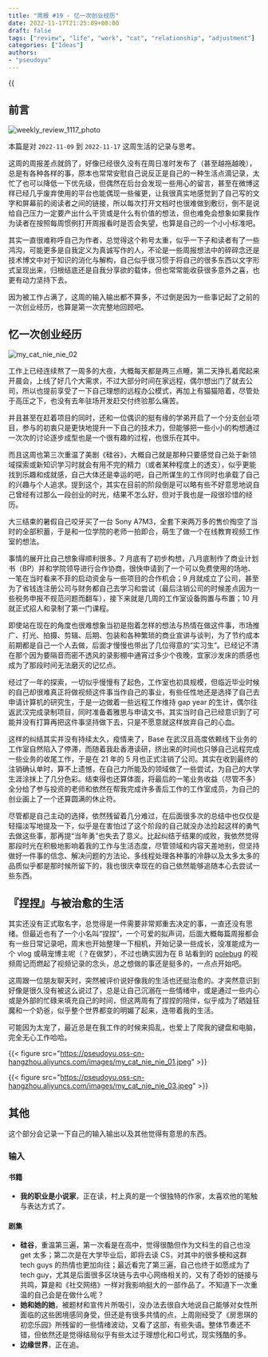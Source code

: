 ```yaml
---
title: "周报 #19 - 忆一次创业经历"
date: 2022-11-17T21:25:09+08:00
draft: false
tags: ["review", "life", "work", "cat", "relationship", "adjustment"]
categories: ["Ideas"]
authors:
- "pseudoyu"
---
```


{{<audio src="audios/here_after_us.mp3" caption="《后来的我们 - 五月天》" >}}

## 前言

![weekly_review_1117_photo](https://pseudoyu.oss-cn-hangzhou.aliyuncs.com/images/weekly_review_1117_photo.png)

本篇是对 `2022-11-09` 到 `2022-11-17` 这周生活的记录与思考。

这周的周报差点就鸽了，好像已经很久没有在周日准时发布了（甚至越拖越晚），总是有各种各样的事，原本也常常安慰自己说反正是自己的一种生活点滴记录，太忙了也可以降低一下优先级，但偶然在后台会发现一些用心的留言，甚至在微博这样已经几乎废弃使用的平台也能偶现一些催更，让我很真实地感觉到了自己写的文字和屏幕前的阅读者之间的链接，所以每次打开文档时也很难做到敷衍，倒不是说给自己压力一定要产出什么干货或是什么有价值的想法，但也难免会想象如果我作为读者在按照每周惯例打开周报看时是否会失望，也算是自己的一个小小标准吧。

其实一直很难称呼自己为作者，总觉得这个称号太重，似乎一下子和读者有了一些鸿沟，可能更多是自我定义为真诚写作的人，不论是一些周报想法中的碎碎念还是技术博文中对于知识的消化与解构，自己似乎很习惯于将自己的很多东西以文字形式呈现出来，归根结底还是自我分享欲的载体，但也常常能收获很多意外之喜，也更有动力坚持下去。

因为被工作占满了，这周的输入输出都不算多，不过倒是因为一些事记起了之前的一次创业经历，也算是第一次完整地回顾吧。

## 忆一次创业经历

![my_cat_nie_nie_02](https://pseudoyu.oss-cn-hangzhou.aliyuncs.com/images/my_cat_nie_nie_02.jpeg)

工作上已经连续熬了一周多的大夜，大概每天都是两三点睡，第二天挣扎着爬起来开晨会，上线了好几个大需求，不过大部分时间在家远程，偶尔想出门了就去公司，所以也提前享受了一下自己理想的远程办公模式，再加上有猫猫陪着，尽管处于高压之下，也没有去年驻场开发赶交付终验那么痛苦。

并且甚至在赶着项目的同时，还和一位偶识的挺有缘的学弟开启了一个分支创业项目，参与的初衷只是更快地提升一下自己的技术力，但能够把一些小小的构想通过一次次的讨论逐步成型也是一个很有趣的过程，也很乐在其中。

而且这周也第三次重温了美剧《硅谷》，大概自己就是那种只要感觉自己处于新领域探索或新知识学习时就会有用不完的精力（或者某种程度上的透支），似乎更能找到乐趣和成就感，自己大体还是幸运的吧，自己所谋生的工作同时也承载了自己的兴趣与个人追求。提到这个，其实在目前的阶段倒是可以略有些不好意思地说自己曾经有过那么一段创业的时光，结果不怎么好，但对于我也是一段很珍惜的经历。

大三结束的暑假自己咬牙买了一台 Sony A7M3，全套下来两万多的售价掏空了当时的全部积蓄，于是和一位学院的老师一拍即合，萌生了做一个在线教育视频工作室的想法。

事情的展开比自己想象得顺利很多。7 月底有了初步构想，八月底制作了商业计划书（BP）并和学院领导进行合作协商，很快申请到了一个可以免费使用的场地、一笔在当时看来不菲的启动资金与一些项目的合作机会；9 月就成立了公司，甚至为了省钱连注册公司与财务都自己去学习和尝试（最后注销公司的时候差点因为一些税务申报不规范问题而翻车），接下来就是几周的工作室设备购置与布置；10 月就正式招人和录制了第一门课程。

即使站在现在的角度也很难想象当初是抱着怎样的想法与热情在做这件事，市场推广、打光、拍摄、剪辑、后期、包装和各种繁琐的商业宣讲与谈判，为了节约成本前期都是自己一个人去做，后面才慢慢也带出了几位得意的“实习生”。已经记不清在那个因为要隔音而密不透风的录影棚中通宵过多少个夜晚，宜家沙发床的质感也成为了那段时间无法磨灭的记忆点。

经过了一年的探索，一切似乎慢慢有了起色，工作室也初具规模，但临近毕业时候的自己却很难真正将做视频这件事当作自己的事业，有些任性地还是选择了自己去申请计算机的研究生，于是一边做着一些远程工作维持 gap year 的生计，偶尔往返武汉完成录制项目，同时准备着雅思与申请文书，其实当时自己已经意识到了可能并没有打算再把这件事坚持做下去，只是不愿意就这样放弃自己的心血。

这样的纠结其实并没有持续太久，疫情来了，Base 在武汉且高度依赖线下业务的工作室自然陷入了停滞，而随着我赴香港读研，挤出来的时间也只够自己远程完成一些业务的收尾工作，于是在 21 年的 5 月也正式注销了公司。其实在收到最终的注销确认单时，算不上遗憾，在自己力所能及的领域做了一些尝试，为自己的大学生涯涂抹上了几分色彩。结束得也还算体面，将最后的一笔业务收益（尽管不多）全分给了参与投资的老师和依然在帮我完成许多善后工作的工作室成员，为自己的创业画上了一个还算圆满的休止符。

尽管都是自己主动的选择，依然残留着几分难过，在后面很多次的总结中也仅仅是轻描淡写地提及一下，似乎是在害怕过了这个阶段的自己就没办法捡起这样的勇气去做这些事，那再提“当年勇”也失去了意义。比起纠结于结果的成败，我依然觉得那段时光在积极地影响着我的工作与生活态度，尽管领域和内容天差地别，但坚持做好一件事的信念、解决问题的方法论、多线程处理各种事的冷静以及太多太多的品质似乎都是那时候所留下的，我也很庆幸现在的自己依然能够追随本心去尝试一些东西。

## 『捏捏』与被治愈的生活

其实还没有正式取名字，总觉得是一件需要非常郑重去决定的事，一直还没有思绪。但最近也有了一个小名叫“捏捏”，一个可爱的拟声词，后面大概每篇周报都会有一些日常记录吧，周末也开始整理一下相机，开始记录一些成长，没准能成为一个 vlog 或萌宠博主呢（？在做梦），不过也确实因为在 B 站看到的 [polebug](https://space.bilibili.com/58078997) 的视频周记而燃起了视频记录的念头，总之想做的事还是挺多的，一点点开始吧。

这周跟一位朋友聊天时，突然被评价说好像我的生活也还挺治愈的。才突然意识到好像是很久没有被这么说过了，总是让自己沉溺在一些情绪中，或是通过一些内心或是外部的忙碌来填充自己的时间，但这两周有了捏捏的陪伴，似乎成为了晒娃狂魔和一个奶爸，似乎整个世界都变的明媚了起来，连带着我的生活。

可能因为太宠了，最近总是在我工作的时候来捣乱，也爱上了爬我的键盘和电脑，完全无心工作哈哈。

{{< figure src="https://pseudoyu.oss-cn-hangzhou.aliyuncs.com/images/my_cat_nie_nie_01.jpeg" >}}

{{< figure src="https://pseudoyu.oss-cn-hangzhou.aliyuncs.com/images/my_cat_nie_nie_03.jpeg" >}}

## 其他

这个部分会记录一下自己的输入输出以及其他觉得有意思的东西。

### 输入

#### 书籍

- **我的职业是小说家**，正在读，村上真的是一个很独特的作家，太喜欢他的笔触与表达方式了。

#### 剧集

- **硅谷**，重温第三遍，第一次看是在高中，觉得很酷但作为文科生的自己也没 get 太多；第二次是在大学毕业后，即将去读 CS，对其中的很多梗和这群 tech guys 的热情也更加向往；最近看完了第三遍，自己也终于如愿成为了 tech guy，尤其是后面很多区块链与去中心网络相关的，又有了奇妙的链接与共鸣，算是和《社交网络》一样对我影响挺大的一部作品了。不知道下一次重温的自己会是在做什么呢？
- **她和她的她**，被题材和宣传片所吸引，没办法去很自大地说自己能够对女性所面临的这些困境感同身受，但还是有很多共情的点，上周刚经受了《房思琪的初恋乐园》所残留的一些情绪波动，又看了这部，有些失语。整体节奏还不错，但依然还是觉得结局似乎有些太过于理想化和口号式，现实残酷的多。
- **边缘世界**，正在追。
